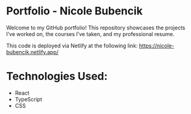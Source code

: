 # Portfolio - Nicole Bubencik

Welcome to my GitHub portfolio! This repository showcases the projects I’ve worked on, the courses I’ve taken, and my professional resume. 

This code is deployed via Netlify at the following link: https://nicole-bubencik.netlify.app/  

# Technologies Used:
- React
- TypeScript
- CSS
